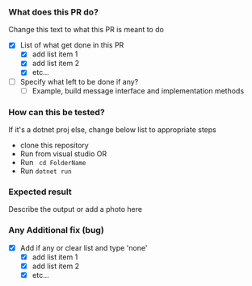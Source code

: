 ### What does this PR do?
Change this text to what this PR is meant to do

- [x] List of what get done in this PR
     - [x] add list item 1
     - [x] add list item 2
     - [x] etc...

- [ ] Specify what left to be done if any?
    - [ ] Example, build message interface and implementation methods

### How can this be tested?
If it's a dotnet proj else, change below list to appropriate steps

* clone this repository
* Run from visual studio OR
* Run ` cd FolderName` 
* Run `dotnet run` 

### Expected result
Describe the output or add a photo here

### Any Additional fix (bug)

- [x] Add if any or clear list and type 'none'
     - [x] add list item 1
     - [x] add list item 2
     - [x] etc...
